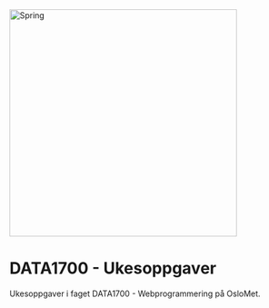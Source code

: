 <img align="center" alt="Spring" width="400px" src="https://upload.wikimedia.org/wikipedia/commons/thumb/4/44/Spring_Framework_Logo_2018.svg/800px-Spring_Framework_Logo_2018.svg.png" />

# DATA1700 - Ukesoppgaver
Ukesoppgaver i faget DATA1700 - Webprogrammering på OsloMet.


